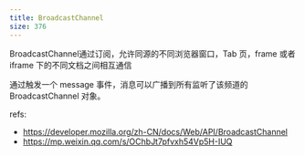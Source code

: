 ```yaml
---
title: BroadcastChannel
size: 376
---
```

BroadcastChannel通过订阅，允许同源的不同浏览器窗口，Tab 页，frame 或者 iframe 下的不同文档之间相互通信

通过触发一个 message 事件，消息可以广播到所有监听了该频道的 BroadcastChannel 对象。

refs:
- https://developer.mozilla.org/zh-CN/docs/Web/API/BroadcastChannel
- https://mp.weixin.qq.com/s/OChbJt7pfvxh54Vp5H-IUQ
